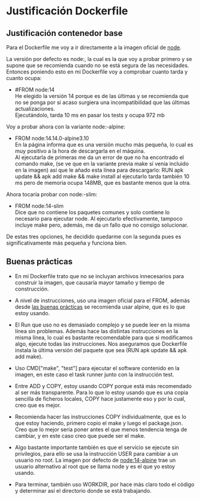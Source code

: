 # Justificación Dockerfile 

## Justificación contenedor base

Para el Dockerfile me voy a ir directamente a la imagen oficial de [node](https://hub.docker.com/_/node). 

La versión por defecto es node:<version>, la cual es la que voy a probar primero y se supone que se recomienda cuando no se está segura de las necesidades. Entonces poniendo esto en mi Dockerfile voy a comprobar cuanto tarda y cuanto ocupa:
- #FROM node:14  
He elegido la versión 14 porque es de las últimas y se recomienda que no se ponga <latest> por si acaso surgiera una incompatibilidad que las últimas actualizaciones.  
Ejecutándolo, tarda 10 ms en pasar los tests y ocupa 972 mb

Voy a probar ahora con la variante node:<version>-alpine:  
- FROM node:14.14.0-alpine3.10  
En la página informa que es una versión mucho más pequeña, lo cual es muy positivo a la hora de descargarla en el máquina.  
Al ejecutarla de primeras me da un error de que no ha encontrado el comando make, (se ve que en la variante previa make sí venía incluido en la imagen) así que le añado esta línea para descargarlo: RUN apk update && apk add make && make install
al ejecutarlo tarda también 10 ms
pero de memoria ocupa 148MB, que es bastante menos que la otra.  

Ahora tocaría probar con node:<version>-slim:
- FROM node:14-slim   
Dice que no contiene los paquetes comunes y solo contiene lo necesario para ejecutar node. Al ejecutarlo efectivamente, tampoco incluye make pero, además, me da un fallo que no consigo solucionar.


De estas tres opciones, he decidido quedarme con la segunda pues es significativamente más pequeña y funciona bien. 

## Buenas prácticas

- En mi Dockerfile trato que no se incluyan archivos innecesarios para construir la imagen, que causaría mayor tamaño y tiempo de construcción.   

- A nivel de instrucciones, uso una imagen oficial para el FROM, además desde [las buenas prácticas](https://docs.docker.com/develop/develop-images/dockerfile_best-practices/) se recomienda usar alpine, que es lo que estoy usando.   

- El Run que uso no es demasiado complejo y se puede leer en la misma línea sin problemas. Además hace las distintas instrucciones en la misma línea, lo cual es bastante recomendable para que si modificamos algo, ejecute todas las instrucciones. Nos aseguramos que Dockerfile instala la última versión del paquete que sea (RUN apk update && apk add make).  

- Uso CMD["make", "test"] para ejecutar el software contenido en la imagen, en este caso el task runner junto con la instrucción test.  

- Entre ADD y COPY, estoy usando COPY porque está más recomendado al ser más transparente. Para lo que 
lo estoy usando que es una copia sencilla de ficheros locales, COPY hace justamente eso y por lo cual, creo que es mejor.  

- Recomienda hacer las instrucciones COPY individualmente, que es lo que estoy haciendo, primero copio el make y luego el package.json. Creo que lo mejor sería poner antes el que menos tendencia tenga de cambiar, y en este caso creo que puede ser el make.   

- Algo bastante importante también es que el servicio se ejecute sin privilegios, para ello se usa la instrucción USER para cambiar a un usuario no root. La imagen por defecto de [node:14-alpine](https://github.com/nodejs/docker-node/blob/7b11db1cab459beb96448e18ec421ec952fa0491/14/alpine3.10/Dockerfile) trae un usuario alternativo al root que se llama node y es el que yo estoy usando. 

- Para terminar, también uso WORKDIR, por hace más claro todo el código y determinar así el directorio donde se está trabajando. 